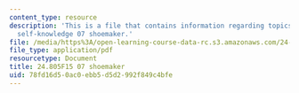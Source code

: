 ```yaml
---
content_type: resource
description: 'This is a file that contains information regarding topics in epistemology:
  self-knowledge 07 shoemaker.'
file: /media/https%3A/open-learning-course-data-rc.s3.amazonaws.com/24-805-topics-in-epistemology-self-knowledge-fall-2015/78fd16d50ac0ebb5d5d2992f849c4bfe_MIT24_805F15_07Shoe.pdf
file_type: application/pdf
resourcetype: Document
title: 24.805F15 07 shoemaker
uid: 78fd16d5-0ac0-ebb5-d5d2-992f849c4bfe
---
```

